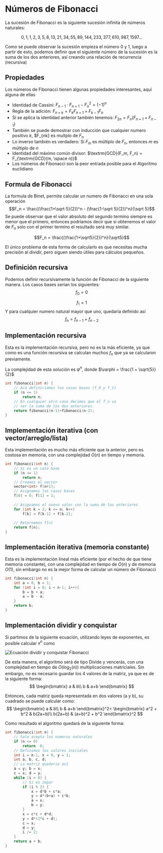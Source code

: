 # Números de Fibonacci

La sucesión de Fibonacci es la siguiente sucesión infinita de números naturales:

$$0, 1, 1, 2, 3, 5, 8, 13, 21, 34, 55, 89, 144, 233, 377, 610, 987, 1597 ...$$

Como se puede observar la sucesión empieza el número $0$ y $1$, luego a partir de esto, podemos definir que el siguiente número de la sucesión es la suma de los dos anteriores, así creando una relación de recurrencia (recursiva)

## Propiedades
Los números de Fibonacci tienen algunas propiedades interesantes, aquí alguna de ellas
- Identidad de Cassini: $F_{n-1}\cdot F_{n+1} - F_n^2=(-1)^n$
- Regla de la adición: $F_{n+k} = F_kF_{n+1} + F_{k-1}F_n$
- Si se aplica la identidad anterior también tenemos: $F_{2n}=F_n(F_{n+1} + F_{n-1})$
- También se puede demostrar con inducción que cualquier numero positivo $k$, $F_{nk} es multplo de $F_n$
- Lo inverso también es verdadero: Si $F_m$ es múltiplo de $F_n$, entonces $m$ es múltiplo de $n$
- Identidad del máximo común divisor: $\textrm{GCD}(F_m, F_n) = F_{\textrm{GCD}(m, \space n)}$
- Los números de Fibonacci son la peor entrada posible para el Algoritmo euclidiano

## Formula de Fibonacci
La formula de Binet, permite calcular un numero de Fibonacci en una sola operación
$$F_n = \frac{(\frac{1+\sqrt 5}{2})^n  - (\frac{1-\sqrt 5}{2})^n}{\sqrt 5}$$
Se puede observar que el valor absoluto del segundo termino siempre es menor que el primero, entonces podríamos decir que si obtenemos el valor de $F_n$ solo con el primer termino el resultado será muy similar.

$$F_n = \frac{(\frac{1+\sqrt5}{2})^n}{\sqrt5}$$

El único problema de esta forma de calcularlo es que necesitas mucha precisión al dividir, pero siguen siendo útiles para cálculos pequeños.

## Definición recursiva
Podemos definir recursivamente la función de Fibonacci de la siguiente manera.
Los casos bases serian los siguientes:
$$f_0 = 0$$

$$f_1 = 1$$
Y para cualquier numero natural mayor que uno, quedaría definido así
$$f_n = f_{n-1} + f_{n-2}$$

## Implementación recursiva
Esta es la implementación recursiva, pero no es la más eficiente, ya que como es una función recursiva se calculan muchos $f_n$ que ya se calcularon previamente.

La complejidad de esta solución es $\varphi ^n$, donde $\varphi = \frac{1 + \sqrt{5}}{2}$
```cpp
int fibonacci(int n) {
	// Acá definiriamos los casos bases (f_0 y f_1)
	if (n <= 1)
		return n;
	// En cualquier otro caso decimos que el f_n va
	// ser la suma de los dos anteriores.
	return fibonacci(n-1)+fibonacci(n-2);
}
```

## Implementación iterativa (con vector/arreglo/lista)
Esta implementación es mucho más eficiente que la anterior, pero es costosa en memoria, con una complejidad $O(n)$ en tiempo y memoria.
```cpp
int fibonacci(int n) {
	// Si es un caso base
	if (n <= 1)
		return n;
	// Creamos el vector
	vector<int> f(n+1);
	// Asignamos los casos bases
	f[0] = 0; f[1] = 1;
	
	// Asignamos el nuevo valor con la suma de los anteriores
	for (int k = 2; k <= n; k++)
		f[k] = f[k-1] + f[k-2];
	
	// Retornemos f[n]
	return f[n];
}
```

## Implementación iterativa (memoria constante)
Esta es la implementación lineal más eficiente (por el hecho de que tiene memoria constante),  con una complejidad en tiempo de $O(n)$ y de memoria $O(1)$, sin embargo no es la mejor forma de calcular un número de Fibonacci
```cpp
int fibonacci(int n) {
	int a = 0, b = 1;
	for (int i = 0; i < n-1; i++){
		b = b + a;
		a = b - a;
	}
	return b;
}
```

## Implementación dividir y conquistar
Si partimos de la siguiente ecuación, utilizando leyes de exponentes, es posible calcular $x^n$ como

![Ecuación dividir y conquistar Fibonacci](https://wikimedia.org/api/rest_v1/media/math/render/svg/2adbf062607df80b7db6645cd24529d57b7bb613)

De esta manera, el algoritmo será de tipo Divide y vencerás, con una complejidad en tiempo de $O(log_2(n))$ multiplicaciones matriciales. Sin embargo, no es necesario guardar los 4 valores de la matriz, ya que es de la siguiente forma:
$$
\begin{bmatrix}  
a & b\\  
b & a+b 
\end{bmatrix}
$$

Entonces, cada matriz queda representada en dos valores (a y b), su cuadrado se puede calcular como:
$$
\begin{bmatrix}  
a & b\\  
b & a+b 
\end{bmatrix}^2=
\begin{bmatrix}  
a^2 + b^2 & b(2a+b)\\  
b(2a+b) & (a+b)^2 + b^2
\end{bmatrix}^2
$$

Como resultado el algoritmo quedará de la siguiente forma:
```cpp
int fibonacci(int n) {
	// Solo acepta los numeros naturales
	if (n <= 0)
		return  0;
	// Definimos los valores iniciales
	int i = n-1, x = 0, y = 1;
	int a, b, c, d;
	// La matriz quedaria así
	a = y; b = x;
	c = x; d = y;
	while (i > 0) {
		// Si es impar
		if (i % 2) {
			x = d*b + c*a;
			y = d*(b+a) + c*b;
			a = x;
			b = y;
		}
		x = c*c + d*d;
		y = d*(2*c + d);
		c = x;
		d = y;
		i /= 2;
	}
	return a + b;
}
```
